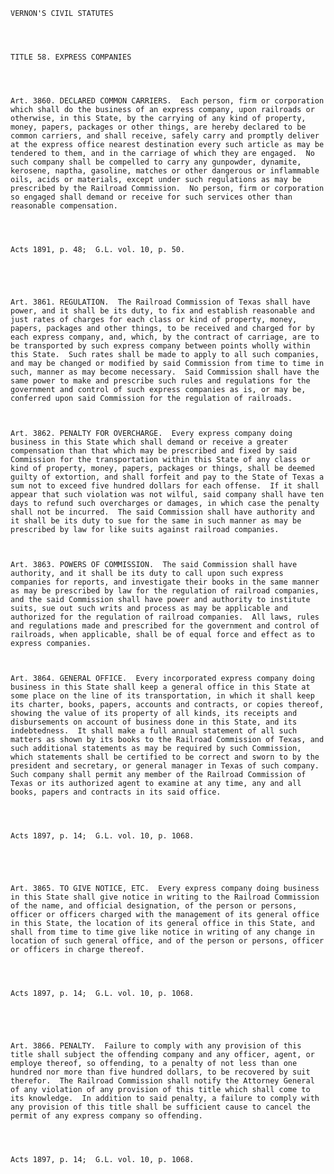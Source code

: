 ﻿
    
    
    	
    					
    
    
    VERNON'S CIVIL STATUTES
    
      
    
    
    TITLE 58. EXPRESS COMPANIES
    
      
    
    
    Art. 3860. DECLARED COMMON CARRIERS.  Each person, firm or corporation which shall do the business of an express company, upon railroads or otherwise, in this State, by the carrying of any kind of property, money, papers, packages or other things, are hereby declared to be common carriers, and shall receive, safely carry and promptly deliver at the express office nearest destination every such article as may be tendered to them, and in the carriage of which they are engaged.  No such company shall be compelled to carry any gunpowder, dynamite, kerosene, naptha, gasoline, matches or other dangerous or inflammable oils, acids or materials, except under such regulations as may be prescribed by the Railroad Commission.  No person, firm or corporation so engaged shall demand or receive for such services other than reasonable compensation.
    
    
    
    
    Acts 1891, p. 48;  G.L. vol. 10, p. 50.
    
    
    
    
    
    Art. 3861. REGULATION.  The Railroad Commission of Texas shall have power, and it shall be its duty, to fix and establish reasonable and just rates of charges for each class or kind of property, money, papers, packages and other things, to be received and charged for by each express company, and, which, by the contract of carriage, are to be transported by such express company between points wholly within this State.  Such rates shall be made to apply to all such companies, and may be changed or modified by said Commission from time to time in such, manner as may become necessary.  Said Commission shall have the same power to make and prescribe such rules and regulations for the government and control of such express companies as is, or may be, conferred upon said Commission for the regulation of railroads.
    
     
    
    Art. 3862. PENALTY FOR OVERCHARGE.  Every express company doing business in this State which shall demand or receive a greater compensation than that which may be prescribed and fixed by said Commission for the transportation within this State of any class or kind of property, money, papers, packages or things, shall be deemed guilty of extortion, and shall forfeit and pay to the State of Texas a sum not to exceed five hundred dollars for each offense.  If it shall appear that such violation was not wilful, said company shall have ten days to refund such overcharges or damages, in which case the penalty shall not be incurred.  The said Commission shall have authority and it shall be its duty to sue for the same in such manner as may be prescribed by law for like suits against railroad companies.
    
     
    
    Art. 3863. POWERS OF COMMISSION.  The said Commission shall have authority, and it shall be its duty to call upon such express companies for reports, and investigate their books in the same manner as may be prescribed by law for the regulation of railroad companies, and the said Commission shall have power and authority to institute suits, sue out such writs and process as may be applicable and authorized for the regulation of railroad companies.  All laws, rules and regulations made and prescribed for the government and control of railroads, when applicable, shall be of equal force and effect as to express companies.
    
     
    
    Art. 3864. GENERAL OFFICE.  Every incorporated express company doing business in this State shall keep a general office in this State at some place on the line of its transportation, in which it shall keep its charter, books, papers, accounts and contracts, or copies thereof, showing the value of its property of all kinds, its receipts and disbursements on account of business done in this State, and its indebtedness.  It shall make a full annual statement of all such matters as shown by its books to the Railroad Commission of Texas, and such additional statements as may be required by such Commission, which statements shall be certified to be correct and sworn to by the president and secretary, or general manager in Texas of such company.  Such company shall permit any member of the Railroad Commission of Texas or its authorized agent to examine at any time, any and all books, papers and contracts in its said office.
    
    
    
    
    Acts 1897, p. 14;  G.L. vol. 10, p. 1068.
    
    
    
    
    
    Art. 3865. TO GIVE NOTICE, ETC.  Every express company doing business in this State shall give notice in writing to the Railroad Commission of the name, and official designation, of the person or persons, officer or officers charged with the management of its general office in this State, the location of its general office in this State, and shall from time to time give like notice in writing of any change in location of such general office, and of the person or persons, officer or officers in charge thereof.
    
    
    
    
    Acts 1897, p. 14;  G.L. vol. 10, p. 1068.
    
    
    
    
    
    Art. 3866. PENALTY.  Failure to comply with any provision of this title shall subject the offending company and any officer, agent, or employe thereof, so offending, to a penalty of not less than one hundred nor more than five hundred dollars, to be recovered by suit therefor.  The Railroad Commission shall notify the Attorney General of any violation of any provision of this title which shall come to its knowledge.  In addition to said penalty, a failure to comply with any provision of this title shall be sufficient cause to cancel the permit of any express company so offending.
    
    
    
    
    Acts 1897, p. 14;  G.L. vol. 10, p. 1068.
    
    
    
    
    				
